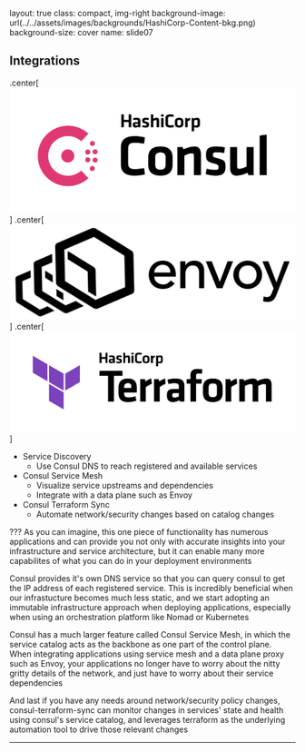 layout: true
class: compact, img-right
background-image: url(../../assets/images/backgrounds/HashiCorp-Content-bkg.png)
background-size: cover
name: slide07

## Integrations

.center[![:scale 100%](./assets/logos/Consul_PrimaryLogo_Color_RGB.png)]
.center[![:scale 30%](./assets/logos/Envoy_Logo_Final_BLACK.png)]
.center[![:scale 100%](./assets/logos/Terraform_PrimaryLogo_Color_RGB.png)]

- Service Discovery
    - Use Consul DNS to reach registered and available services
- Consul Service Mesh
    - Visualize service upstreams and dependencies
    - Integrate with a data plane such as Envoy
- Consul Terraform Sync
    - Automate network/security changes based on catalog changes

???
As you can imagine, this one piece of functionality has numerous applications
and can provide you not only with accurate insights into your infrastructure and service architecture,
but it can enable many more capabilites of what you can do in your deployment environments

Consul provides it's own DNS service so that you can query consul to get the IP address of each registered service.
This is incredibly beneficial when our infrastucture becomes much less static, and we start adopting an
immutable infrastructure approach when deploying applications, especially when using an orchestration 
platform like Nomad or Kubernetes

Consul has a much larger feature called Consul Service Mesh, in which the service catalog acts as
the backbone as one part of the control plane. When integrating applications using service mesh and a 
data plane proxy such as Envoy, your applications no longer have to worry about the nitty gritty details
of the network, and just have to worry about their service dependencies

And last if you have any needs around network/security policy changes, consul-terraform-sync can monitor
changes in services' state and health using consul's service catalog, and leverages terraform as the 
underlying automation tool to drive those relevant changes

---
